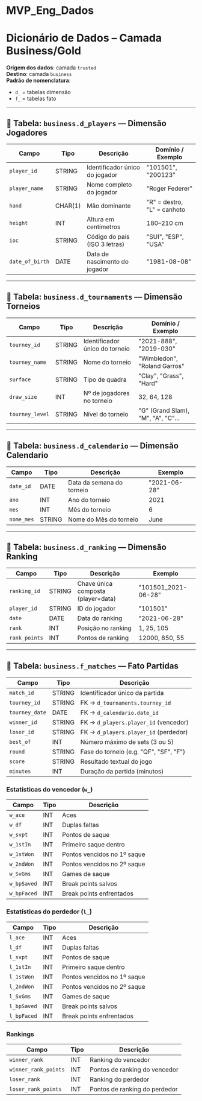 # MVP_Eng_Dados











# Dicionário de Dados – Camada Business/Gold

**Origem dos dados**: camada `trusted`  
**Destino**: camada `business`  
**Padrão de nomenclatura**:  
- `d_` = tabelas dimensão  
- `f_` = tabelas fato

---

## 🔷 Tabela: `business.d_players` — Dimensão Jogadores

| Campo         | Tipo     | Descrição                              | Domínio / Exemplo               |
|---------------|----------|----------------------------------------|---------------------------------|
| `player_id`   | STRING   | Identificador único do jogador         | "101501", "200123"              |
| `player_name` | STRING   | Nome completo do jogador               | "Roger Federer"                 |
| `hand`        | CHAR(1)  | Mão dominante                          | "R" = destro, "L" = canhoto     |
| `height`      | INT      | Altura em centímetros                  | 180–210 cm                      |
| `ioc`         | STRING   | Código do país (ISO 3 letras)          | "SUI", "ESP", "USA"             |
| `date_of_birth` | DATE   | Data de nascimento do jogador          | "1981-08-08"                    |

---

## 🔷 Tabela: `business.d_tournaments` — Dimensão Torneios

| Campo           | Tipo    | Descrição                                | Domínio / Exemplo                   |
|-----------------|---------|------------------------------------------|-------------------------------------|
| `tourney_id`    | STRING  | Identificador único do torneio           | "2021-888", "2019-030"              |
| `tourney_name`  | STRING  | Nome do torneio                          | "Wimbledon", "Roland Garros"        |
| `surface`       | STRING  | Tipo de quadra                           | "Clay", "Grass", "Hard"             |
| `draw_size`     | INT     | Nº de jogadores no torneio               | 32, 64, 128                         |
| `tourney_level` | STRING  | Nível do torneio                         | "G" (Grand Slam), "M", "A", "C"...  |

---

## 🔷 Tabela: `business.d_calendario` — Dimensão Calendario

| Campo         | Tipo   | Descrição                                | Exemplo            |
|---------------|--------|------------------------------------------|--------------------|
| `date_id`     | DATE   | Data da semana do torneio                | "2021-06-28"       |
| `ano`         | INT    | Ano do torneio                           | 2021               |
| `mes`         | INT    | Mês do torneio                           | 6                  |
| `nome_mes`    | STRING | Nome do Mês do torneio                   | June               |

---

## 🔷 Tabela: `business.d_ranking` — Dimensão Ranking

| Campo             | Tipo   | Descrição                              | Exemplo                |
|-------------------|--------|----------------------------------------|------------------------|
| `ranking_id`      | STRING | Chave única composta (player+data)     | "101501_2021-06-28"    |
| `player_id`       | STRING | ID do jogador                          | "101501"               |
| `date`            | DATE   | Data do ranking                        | "2021-06-28"           |
| `rank`            | INT    | Posição no ranking                     | 1, 25, 105             |
| `rank_points`     | INT    | Pontos de ranking                      | 12000, 850, 55         |

---

##  🔷 Tabela: `business.f_matches` — Fato Partidas

| Campo                | Tipo     | Descrição                                 |
|----------------------|----------|-------------------------------------------|
| `match_id`           | STRING   | Identificador único da partida            |
| `tourney_id`         | STRING   | FK → `d_tournaments.tourney_id`           |
| `tourney_date`       | DATE     | FK → `d_calendario.date_id`               |
| `winner_id`          | STRING   | FK → `d_players.player_id` (vencedor)     |
| `loser_id`           | STRING   | FK → `d_players.player_id` (perdedor)     |
| `best_of`            | INT      | Número máximo de sets (3 ou 5)            |
| `round`              | STRING   | Fase do torneio (e.g. "QF", "SF", "F")     |
| `score`              | STRING   | Resultado textual do jogo                 |
| `minutes`            | INT      | Duração da partida (minutos)              |

###  Estatísticas do vencedor (`w_`)

| Campo       | Tipo | Descrição                       |
|-------------|------|---------------------------------|
| `w_ace`     | INT  | Aces                            |
| `w_df`      | INT  | Duplas faltas                   |
| `w_svpt`    | INT  | Pontos de saque                 |
| `w_1stIn`   | INT  | Primeiro saque dentro           |
| `w_1stWon`  | INT  | Pontos vencidos no 1º saque     |
| `w_2ndWon`  | INT  | Pontos vencidos no 2º saque     |
| `w_SvGms`   | INT  | Games de saque                  |
| `w_bpSaved` | INT  | Break points salvos             |
| `w_bpFaced` | INT  | Break points enfrentados        |

###  Estatísticas do perdedor (`l_`)

| Campo       | Tipo | Descrição                       |
|-------------|------|---------------------------------|
| `l_ace`     | INT  | Aces                            |
| `l_df`      | INT  | Duplas faltas                   |
| `l_svpt`    | INT  | Pontos de saque                 |
| `l_1stIn`   | INT  | Primeiro saque dentro           |
| `l_1stWon`  | INT  | Pontos vencidos no 1º saque     |
| `l_2ndWon`  | INT  | Pontos vencidos no 2º saque     |
| `l_SvGms`   | INT  | Games de saque                  |
| `l_bpSaved` | INT  | Break points salvos             |
| `l_bpFaced` | INT  | Break points enfrentados        |

###  Rankings

| Campo                 | Tipo | Descrição                             |
|-----------------------|------|---------------------------------------|
| `winner_rank`         | INT  | Ranking do vencedor                   |
| `winner_rank_points`  | INT  | Pontos de ranking do vencedor         |
| `loser_rank`          | INT  | Ranking do perdedor                   |
| `loser_rank_points`   | INT  | Pontos de ranking do perdedor         |
